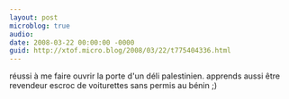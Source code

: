 ```yaml
---
layout: post
microblog: true
audio: 
date: 2008-03-22 00:00:00 -0000
guid: http://xtof.micro.blog/2008/03/22/t775404336.html
---
```

réussi à me faire ouvrir la porte d'un déli palestinien. apprends aussi être revendeur escroc de voiturettes sans permis au bénin ;)
